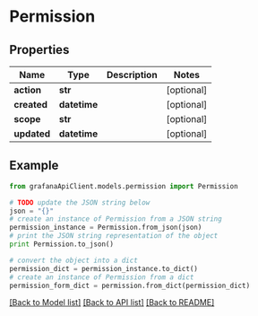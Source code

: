 # Permission


## Properties
Name | Type | Description | Notes
------------ | ------------- | ------------- | -------------
**action** | **str** |  | [optional] 
**created** | **datetime** |  | [optional] 
**scope** | **str** |  | [optional] 
**updated** | **datetime** |  | [optional] 

## Example

```python
from grafanaApiClient.models.permission import Permission

# TODO update the JSON string below
json = "{}"
# create an instance of Permission from a JSON string
permission_instance = Permission.from_json(json)
# print the JSON string representation of the object
print Permission.to_json()

# convert the object into a dict
permission_dict = permission_instance.to_dict()
# create an instance of Permission from a dict
permission_form_dict = permission.from_dict(permission_dict)
```
[[Back to Model list]](../README.md#documentation-for-models) [[Back to API list]](../README.md#documentation-for-api-endpoints) [[Back to README]](../README.md)


